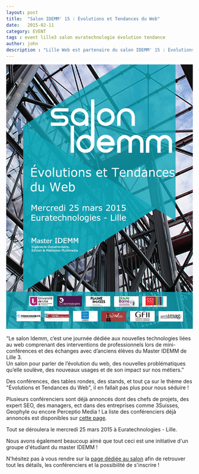 ```yaml
---
layout: post
title:  "Salon IDEMM' 15 : Évolutions et Tendances du Web"
date:   2015-02-11
category: EVENT
tags : event lille3 salon euratechnologie évolution tendance
author: john
description : "Lille Web est partenaire du salon IDEMM' 15 : Évolutions et Tendances du Web"
---
```


[![Salon IDEMM affiche](/src/articles/salonIdemm/affiche.jpg)](http://idemm.univ-lille3.fr/salon/wp-content/uploads/2015/01/affiche-a42.jpg)

<div class="bs-callout bs-callout-info">
  “Le salon Idemm, c’est une journée dédiée aux nouvelles technologies liées au web comprenant des interventions de professionnels lors de mini-conférences et des échanges avec d’anciens élèves du Master IDEMM de Lille 3. <br/>Un salon pour parler de l’évolution du web, des nouvelles problématiques qu’elle soulève, des nouveaux usages et de son impact sur nos métiers.”
</div>

Des conférences, des tables rondes, des stands, et tout ça sur le thème des "Évolutions et Tendances du Web", il en fallait pas plus pour nous séduire !

Plusieurs conférenciers sont déjà annoncés dont des chefs de projets, des expert SEO, des managers, ect dans des entreprises comme 3Suisses, Geophyle ou encore Perceptio Media ! La liste des conférenciers déjà annoncés est disponibles sur [cette page](http://idemm.univ-lille3.fr/salon/index.php/conferenciers/).

Tout se déroulera le mercredi 25 mars 2015 à Euratechnologies - Lille.

Nous avons également beaucoup aimé que tout ceci est une initiative d'un groupe d'étudiant du master IDEMM !

N'hésitez pas à vous rendre sur la [page dédiée au salon](http://idemm.univ-lille3.fr/salon/) afin de retrouver tout les détails, les conférenciers et la possibilité de s'inscrire !